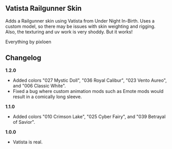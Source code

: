 ## Vatista Railgunner Skin
Adds a Railgunner skin using Vatista from Under Night In-Birth.
Uses a custom model, so there may be issues with skin weighting and rigging.
Also, the texturing and uv work is very shoddy. But it works!

Everything by pixloen

## Changelog

**1.2.0**

* Added colors "027 Mystic Doll", "036 Royal Calibur", "023 Vento Aureo", and "006 Classic White".
* Fixed a bug where custom animation mods such as Emote mods would result in a comically long sleeve.

**1.1.0**

* Added colors "010 Crimson Lake", "025 Cyber Fairy", and "039 Betrayal of Savior".

**1.0.0**

* Vatista is real.